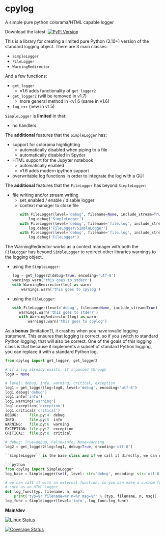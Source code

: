 # cpylog

A simple pure python colorama/HTML capable logger

Download the latest:  [![PyPi Version](https://img.shields.io/pypi/v/cpylog.svg)](https://pypi.python.org/pypi/cpylog) 


This is a library for creating a limited pure Python (3.10+) version of the standard logging object.  There are 3 main classes:
 - ``SimpleLogger``
 - ``FileLogger``
 - ``WarningRedirector``

And a few functions:
 - ``get_logger``
   - v1.6 adds functionality of ``get_logger2``
 - ``get_logger2`` (will be removed in v1.7)
   - more general method in <v1.6 (same in v1.6)
 - ``log_exc`` (new in v1.5)

``SimpleLogger`` is **limited** in that:
 - no handlers

The **additional** features that the ``SimpleLogger`` has:
 - support for colorama highlighting
   - automatically disabled when piping to a file
   - automatically disabled in Spyder
 - HTML support for the Jupyter notebook
   - automatically enabled
   - v1.6 adds modern ipython support
 - overwritable log functions in order to integrate the log with a GUI

The **additional** features that the ``FileLogger`` has beyond ``SimpleLogger``:
 - file writing and/or stream writing
   - set_enabled / enable / disable logger
   - context manager to close file
     ```python
     with FileLogger(level='debug', filename=None, include_stream=True) as log:
         log.debug('SimpleLogger')
     with FileLogger(level='debug', filename='file.log', include_stream=True) as log:
         log.debug('FileLogger/SimpleLogger')
     with FileLogger(level='debug', filename='file.log', include_stream=False) as log:
         log.debug('FileLogger')
     ```

The WarningRedirector works as a context manager with both the ``FileLogger`` has beyond ``SimpleLogger`` to redirect other libraries warnings to the logging object.
  - using the ``SimpleLogger``:
     ```python
     log = get_logger2(debug=True, encoding='utf-8')
     warnings.warn('this goes to stderr')
     with WarningRedirector(log) as warn:
         warnings.warn('this goes to cpylog')
     ```
   - using the ``FileLogger``:
     ```python
     with FileLogger(level='debug', filename=None, include_stream=True) as log:
        warnings.warn('this goes to stderr')
        with WarningRedirector(log) as warn:
            warnings.warn('this goes to cpylog')
     ```

As a **bonus** (limitation?), it crashes when you have invalid logging statement.  This ensures that logging is correct, so if you switch to standard Python logging, that will also be correct.  One of the goals of this logging class is that because it implements a subset of standard Python logging, you can replace it with a standard Python log.

```python
from cpylog import get_logger, get_logger2

# if a log already exists, it's passed through
log0 = None

# level: debug, info, warning, critical, exception
log1 = get_logger(log=log0, level='debug', encoding='utf-8')
log1.debug('debug')
log1.info('info')
log1.warning('warning')
log1.exception('exception')
log1.critical('critical')
DEBUG:     file.py:4  debug
INFO:      file.py:5  info
WARNING:   file.py:6  warning
EXCEPTION: file.py:7  exception
CRITICAL:  file.py:8  critical

# debug: True=debug, False=info, None=warning
log2 = get_logger2(log=log1, debug=True, encoding='utf-8')

``SimpleLogger`` is the base class and if we call it directly, we can overwrite the logging message style.

```python
from cpylog import SimpleLogger
log_base = SimpleLogger(self, level: str='debug', encoding: str='utf-8', log_func=None)

# we can call it with an external function, so you can make a custom formatter
# such as an HTML logger
def log_func(typ, filename, n, msg):
    print('typ=%r filename=%r n=%r msg=%r' % (typ, filename, n, msg))
log_func = SimpleLogger(level='info', log_func=log_func)
```


<!---
[![Documentation Status](https://readthedocs.org/projects/cpylog-git/badge/?version=latest)](http://cpylog-git.readthedocs.io/en/latest/?badge=latest)
--->

**Main/dev** 

[![Linux Status](https://github.com/SteveDoyle2/cpylog/workflows/CI/badge.svg)](https://github.com/SteveDoyle2/cpylog/actions?query=workflow%3ACI+branch%3Amaster) 

[![Coverage Status](https://codecov.io/github/SteveDoyle2/cpylog/coverage.svg?branch=master)](https://codecov.io/gh/SteveDoyle2/cpylog)

<!---
[![Windows Status](https://ci.appveyor.com/api/projects/status/1qau107h43mbgghi/branch/master?svg=true)](https://ci.appveyor.com/project/cpylog/cpylog)

[![codecov](https://codecov.io/gh/cpylog/cpylog/branch/master/graph/badge.svg)](https://codecov.io/gh/cpylog/cpylog)

[![Coverage Status](https://img.shields.io/coveralls/cpylog/cpylog/master.svg)](https://coveralls.io/github/cpylog/cpylog?branch=master)
